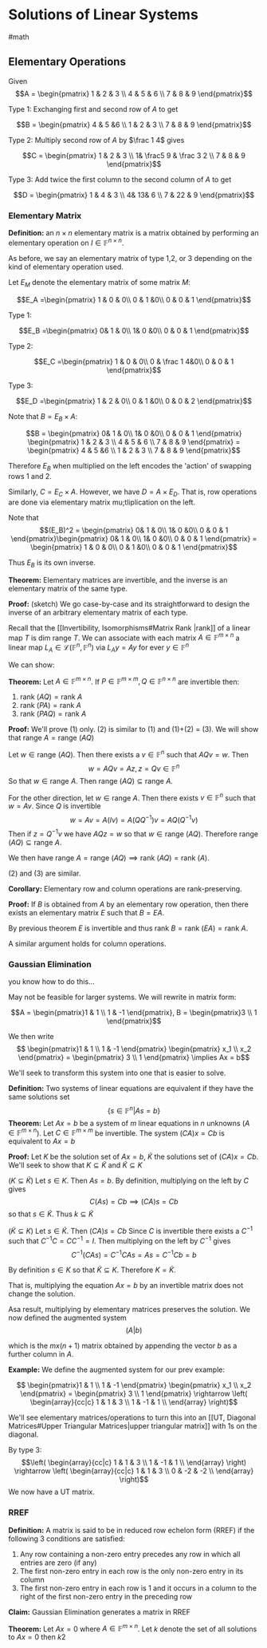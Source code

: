 # Solutions of Linear Systems
#math 


## Elementary Operations

Given $$A = \begin{pmatrix} 1 & 2 & 3 \\ 4 & 5 & 6 \\ 7 & 8 & 9 \end{pmatrix}$$


Type 1: Exchanging first and second row of $A$ to get 

$$B = \begin{pmatrix} 4 & 5 &6 \\ 1 & 2 & 3 \\ 7 & 8 & 9 \end{pmatrix}$$


Type 2: Multiply second row of $A$ by $\frac 1 4$ gives

$$C = \begin{pmatrix} 1 & 2 & 3 \\ 1& \frac5 9 & \frac 3 2  \\ 7 & 8 & 9 \end{pmatrix}$$




Type 3: Add twice the first column to the second column of $A$ to get 

$$D = \begin{pmatrix} 1 & 4 & 3 \\ 4& 13& 6  \\ 7 & 22 & 9 \end{pmatrix}$$


### Elementary Matrix

**Definition:** an $n \times n$ elementary matrix is a matrix obtained by performing an elementary operation on $I \in \mathbb{F}^{n \times n}$. 

As before, we say an elementary matrix of type 1,2, or 3 depending on the kind of elementary operation used. 

Let $E_M$ denote the elementary matrix of some matrix $M$:

$$E_A =\begin{pmatrix} 1 & 0 &  0\\ 0 & 1 &0\\ 0 & 0 & 1 \end{pmatrix}$$

Type 1:

$$E_B =\begin{pmatrix} 0& 1 &  0\\ 1& 0 &0\\ 0 & 0 & 1 \end{pmatrix}$$


Type 2:

$$E_C =\begin{pmatrix} 1 & 0 &  0\\ 0 & \frac 1 4&0\\ 0 & 0 & 1 \end{pmatrix}$$

Type 3: 

$$E_D =\begin{pmatrix} 1 & 2 &  0\\ 0 & 1 &0\\ 0 & 0 & 2 \end{pmatrix}$$


Note that $B = E_B \times A$:

$$B = \begin{pmatrix} 0& 1 &  0\\ 1& 0 &0\\ 0 & 0 & 1 \end{pmatrix} \begin{pmatrix} 1 & 2 & 3 \\ 4 & 5 & 6 \\ 7 & 8 & 9 \end{pmatrix} = \begin{pmatrix} 4 & 5 &6 \\ 1 & 2 & 3 \\ 7 & 8 & 9 \end{pmatrix}$$


Therefore $E_B$ when multiplied on the left encodes the 'action' of swapping rows 1 and 2.

Similarly, $C = E_C \times A$. However, we have $D = A \times E_D$. That is, row operations are done via elementary matrix mu;tliplication on the left.

Note that $$(E_B)^2 = \begin{pmatrix} 0& 1 &  0\\ 1& 0 &0\\ 0 & 0 & 1 \end{pmatrix}\begin{pmatrix} 0& 1 &  0\\ 1& 0 &0\\ 0 & 0 & 1 \end{pmatrix} = \begin{pmatrix} 1 & 0 &  0\\ 0 & 1 &0\\ 0 & 0 & 1 \end{pmatrix}$$

Thus $E_B$ is its own inverse.

**Theorem:** Elementary matrices are invertible, and the inverse is an elementary matrix of the same type. 


**Proof:** (sketch) We go case-by-case and its straightforward to design the inverse of an arbitrary elementary matrix of each type.

Recall that the [[Invertibility, Isomorphisms#Matrix Rank |rank]] of a linear map $T$ is $\text{dim range }T$. We can associate with each matrix $A \in \mathbb{F}^{m \times n}$ a linear map $L_A \in \mathcal{L}(\mathbb{F}^n, \mathbb{F}^n)$ via $L_Ay = Ay$ for ever $y \in \mathbb{F}^n$ 


We can show:

**Theorem:** Let $A \in \mathbb{F}^{m \times n}$. If $P \in \mathbb{F}^{m \times m}, Q \in \mathbb{F}^{n \times n}$ are invertible then:

1. $\text{rank }(AQ) = \text{rank }A$
2. $\text{rank }(PA) = \text{rank }A$
3. $\text{rank }(PAQ) = \text{rank }A$

**Proof:** We'll prove (1) only.  (2) is similar to (1) and (1)+(2) = (3). We will show that $\text{range }A = \text{range }(AQ)$

Let $w \in \text{range }(AQ)$. Then there exists a $v \in \mathbb{F}^n$ such that $AQv = w$. Then $$w = AQv = Az, z =Qv \in \mathbb{F}^n$$So that $w \in \text{range }A$. Then $\text{range }(AQ) \subseteq \text{range }A$.

For the other direction, let $w \in \text{range }A$. Then there exists $v \in \mathbb{F}^n$ such that $w = Av$. Since $Q$ is invertible $$w = Av = A(Iv) = A(Q Q^{-1})v = AQ(Q^{-1}v)$$Then if $z = Q^{-1} v$ we have $AQz = w$ so that $w \in \text{range }(AQ)$. Therefore $\text{range }(AQ) \subseteq \text{range }A$.

We then have $\text{range }A = \text{range }(AQ) \implies \text{rank }(AQ) = \text{rank }(A)$.

(2) and (3) are similar.



**Corollary:** Elementary row and column operations are rank-preserving.

**Proof:** If $B$ is obtained from $A$ by an elementary row operation, then there exists an elementary matrix $E$ such that $B = EA$. 

By previous theorem $E$ is invertible and thus $\text{rank }B = \text{rank }(EA) = \text{rank }A$. 

A similar argument holds for column operations.


### Gaussian Elimination

you know how to do this...


May not be feasible for larger systems. We will rewrite in matrix form:

$$A = \begin{pmatrix}1 & 1 \\ 1 & -1 \end{pmatrix}, B = \begin{pmatrix}3 \\ 1 \end{pmatrix}$$

We then write $$ \begin{pmatrix}1 & 1 \\ 1 & -1 \end{pmatrix} \begin{pmatrix} x_1 \\ x_2 \end{pmatrix} = \begin{pmatrix} 3 \\ 1 \end{pmatrix} \implies Ax = b$$

We'll seek to transform this system into one that is easier to solve.

**Definition:** Two systems of linear equations are equivalent if they have the same solutions set $$\{s \in \mathbb{F}^n | As = b\}$$
**Theorem:** Let $Ax = b$ be a system of $m$ linear equations in $n$ unknowns ($A \in \mathbb{F}^{m \times n}$). Let $C \in \mathbb{F}^{m \times m}$ be invertible. The system $(CA)x = Cb$ is equivalent to $Ax = b$

**Proof:** Let $K$ be the solution set of $Ax = b$, $\tilde K$ the solutions set of $(CA)x = Cb$. We'll seek to show that $K \subseteq \tilde K$ and $\tilde K \subseteq  K$


($K \subseteq \tilde K$) Let $s \in K$. Then $As=b$. By definition, multiplying on the left by $C$ gives $$C(As) = Cb \implies (CA)s = Cb$$
 so that $s \in \tilde K$. Thus $k \subseteq \tilde K$


($\tilde K \subseteq  K$) Let $s \in \tilde K$. Then $(CA)s = Cb$  Since $C$ is invertible there exists a $C^{-1}$ such that $C^{-1}C = CC^{-1} = I$. Then multiplying on the left by $C^{-1}$ gives $$C^{-1}(CAs) = C^{-1}CAs = As = C^{-1}Cb = b$$

By definition $s \in K$ so that $\tilde K \subseteq  K$. Therefore $K = \tilde K$.


That is, multiplying the equation $Ax = b$ by an invertible matrix does not change the solution. 

Asa  result, multiplying by elementary matrices preserves the solution. We now defined the augmented system $$(A|b)$$

which is the $mx(n+1)$ matrix obtained by appending the vector $b$ as a further column in $A$.

**Example:** We define the augmented system for our prev example:

$$ \begin{pmatrix}1 & 1 \\ 1 & -1 \end{pmatrix} \begin{pmatrix} x_1 \\ x_2 \end{pmatrix} = \begin{pmatrix} 3 \\ 1 \end{pmatrix} \rightarrow \left( 
    \begin{array}{cc|c}
        1 & 1 & 3 \\
        1 & -1 & 1 \\
    \end{array}
\right)$$


 We'll see elementary matrices/operations to turn this into an [[UT, Diagonal Matrices#Upper Triangular Matrices|upper triangular matrix]] with 1s on the diagonal.


By type 3:
$$\left( 
    \begin{array}{cc|c}
        1 & 1 & 3 \\
        1 & -1 & 1 \\
    \end{array}
\right) \rightarrow \left( 
    \begin{array}{cc|c}
        1 & 1 & 3 \\
        0 & -2 & -2 \\
    \end{array}
\right)$$We now have a UT matrix.


### RREF

**Definition:** A matrix is said to be in reduced row echelon form (RREF) if the following 3 conditions are satisfied:

1. Any row containing a non-zero entry precedes any row in which all entries are zero (if any)
2. The first non-zero entry in each row is the only non-zero entry in its column
3. The first non-zero entry in each row is 1 and it occurs in a column to the right of the first non-zero entry in the preceding row

**Claim:** Gaussian Elimination generates a matrix in RREF


**Theorem:** Let $Ax = 0$ where $A \in \mathbb{F}^{m \times n}$. Let $k$ denote the set of all solutions to $Ax=0$ then $k2$